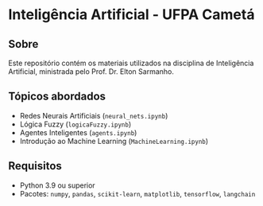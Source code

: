 # Inteligência Artificial - UFPA Cametá

## Sobre
Este repositório contém os materiais utilizados na disciplina de Inteligência Artificial, ministrada pelo Prof. Dr. Elton Sarmanho.

## Tópicos abordados
- Redes Neurais Artificiais (`neural_nets.ipynb`)
- Lógica Fuzzy (`logicaFuzzy.ipynb`)
- Agentes Inteligentes (`agents.ipynb`)
- Introdução ao Machine Learning (`MachineLearning.ipynb`)

## Requisitos
- Python 3.9 ou superior
- Pacotes: `numpy`, `pandas`, `scikit-learn`, `matplotlib`, `tensorflow`, `langchain`

